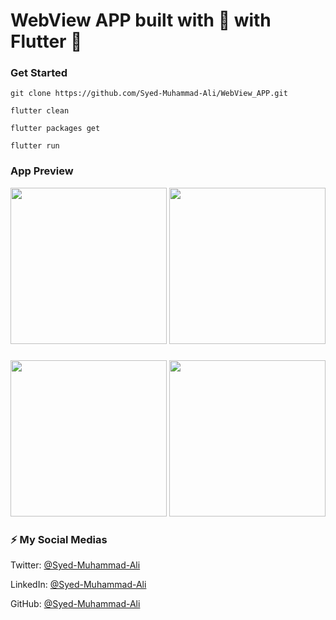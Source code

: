
# WebView APP built with 💙 with Flutter 🎯

### Get Started

```shell
git clone https://github.com/Syed-Muhammad-Ali/WebView_APP.git
```

```shell
flutter clean
```

```shell
flutter packages get
```

```shell
flutter run
```

### App Preview

<img src="https://github.com/Syed-Muhammad-Ali/Event_Wave/blob/main/Screenshot/pic%201.png" width="250">

<img src="https://github.com/Syed-Muhammad-Ali/Event_Wave/blob/main/Screenshot/pic%202.png" width="250">

###

<img src="https://github.com/Syed-Muhammad-Ali/Event_Wave/blob/main/Screenshot/pic%203.png" width="250">

<img src="https://github.com/Syed-Muhammad-Ali/Event_Wave/blob/main/Screenshot/pic%204.png" width="250">

<!-- ### Design Template
<a href="https://www.figma.com/file/GTvFX0Bx5ErSEgN2FsGRJD/File-Manager-(Community)?node-id=27%3A8" target="_blank"><img src="https://github.com/martinoyovo/file-manager/blob/main/screenshots/thecover.png" alt="File Manager" width="60%" /></a> -->

### ⚡️ My Social Medias

Twitter: [@Syed-Muhammad-Ali](https://twitter.com/Ali3530345)

LinkedIn: [@Syed-Muhammad-Ali](https://www.linkedin.com/in/syed-muhammad-ali-flutterdeveloper/)

GitHub: [@Syed-Muhammad-Ali](https://github.com/Syed-Muhammad-Ali)

